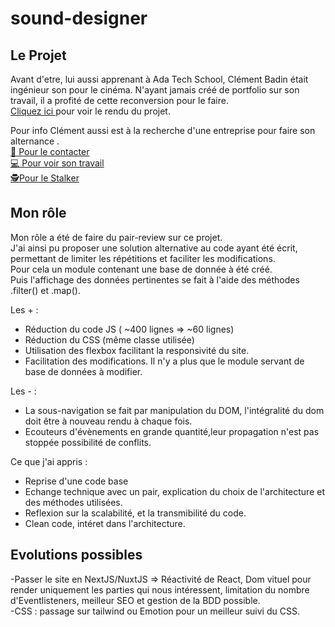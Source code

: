 # sound-designer


<h2> Le Projet </h2>
Avant d'etre, lui aussi apprenant à Ada Tech School, Clément Badin était ingénieur son pour le cinéma. 
N'ayant jamais créé de portfolio sur son travail, il a profité de cette reconversion pour le faire. 
<a href="https://website-sound-designer.vercel.app/" target="_blank"> 
  <br/>Cliquez ici </a> pour voir le rendu du projet. 

Pour info Clément aussi est à la recherche d'une entreprise pour faire son alternance .
<br/> <a href="mailto:clementbadin@gmail.com" target="_blank"> 📧 Pour le contacter </a>  <br/>
<a href="https://github.com/clem0316" target="_blank"> 💻 Pour voir son travail</a> <br/>
<a href="https://www.linkedin.com/in/cl%C3%A9ment-badin/" target="_blank"> 🕵️‍ Pour le Stalker</a>  


<h2> Mon rôle </h2>

Mon rôle a été de faire du pair-review sur ce projet.<br/>
J'ai ainsi pu proposer une solution alternative au code ayant été écrit, permettant de limiter les répétitions et faciliter les modifications. <br/>
Pour cela un module contenant une base de donnée à été créé.<br/>
Puis l'affichage des données pertinentes se fait à l'aide des méthodes .filter() et .map().

Les + :

- Réduction du code JS  ( ~400 lignes => ~60 lignes)
- Réduction du CSS (même classe utilisée)
- Utilisation des flexbox facilitant la responsivité du site.
- Facilitation des modifications. Il n'y a plus que le module servant de base de données à modifier.

Les - :
- La sous-navigation se fait par manipulation du DOM, l'intégralité du dom doit être à nouveau rendu à chaque fois.
- Ecouteurs d'évènements en grande quantité,leur propagation n'est pas stoppée possibilité de conflits.

Ce que j'ai appris :

- Reprise d'une code base 
- Echange technique avec un pair, explication du choix de l'architecture et des méthodes utilisées.
- Reflexion sur la scalabilité, et la transmibilité du code.
- Clean code, intéret dans l'architecture. 

<h2> Evolutions possibles </h2>

-Passer le site en NextJS/NuxtJS => Réactivité de React, Dom vituel pour render uniquement les parties qui nous intéressent, limitation du nombre d'Eventlisteners, meilleur SEO et gestion de la BDD possible.
<br/>-CSS : passage sur tailwind ou Emotion pour un meilleur suivi du CSS. 

